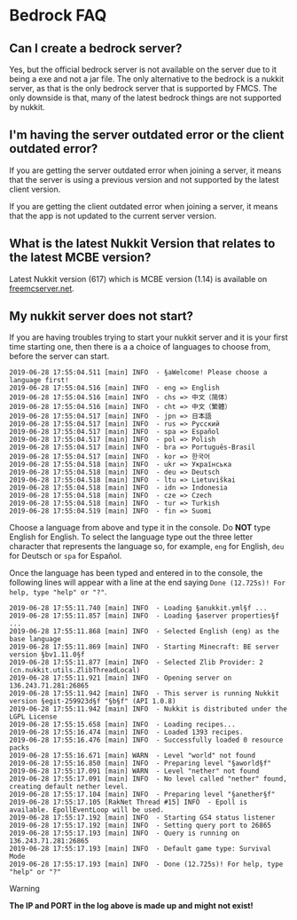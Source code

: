 # Bedrock FAQ

## Can I create a bedrock server?

Yes, but the official bedrock server is not available on the server due to it being a exe and not a jar file. The only alternative to the bedrock is a nukkit server, as that is the only bedrock server that is supported by FMCS. The only downside is that, many of the latest bedrock things are not supported by nukkit.

## I'm having the server outdated error or the client outdated error?

If you are getting the server outdated error when joining a server, it means that the server is using a previous version and not supported by the latest client version.

If you are getting the client outdated error when joining a server, it means that the app is not updated to the current server version.

## What is the latest Nukkit Version that relates to the latest MCBE version?

Latest Nukkit version (617) which is MCBE version (1.14) is available on [freemcserver.net](https://freemcserver.net/).

## My nukkit server does not start?

If you are having troubles trying to start your nukkit server and it is your first time starting one, then there is a a choice of languages to choose from, before the server can start.

```text
2019-06-28 17:55:04.511 [main] INFO  - §aWelcome! Please choose a language first!
2019-06-28 17:55:04.516 [main] INFO  - eng => English
2019-06-28 17:55:04.516 [main] INFO  - chs => 中文（简体）
2019-06-28 17:55:04.516 [main] INFO  - cht => 中文（繁體）
2019-06-28 17:55:04.517 [main] INFO  - jpn => 日本語
2019-06-28 17:55:04.517 [main] INFO  - rus => Pyccĸий
2019-06-28 17:55:04.517 [main] INFO  - spa => Español
2019-06-28 17:55:04.517 [main] INFO  - pol => Polish
2019-06-28 17:55:04.517 [main] INFO  - bra => Português-Brasil
2019-06-28 17:55:04.517 [main] INFO  - kor => 한국어
2019-06-28 17:55:04.518 [main] INFO  - ukr => Українська
2019-06-28 17:55:04.518 [main] INFO  - deu => Deutsch
2019-06-28 17:55:04.518 [main] INFO  - ltu => Lietuviškai
2019-06-28 17:55:04.518 [main] INFO  - idn => Indonesia
2019-06-28 17:55:04.518 [main] INFO  - cze => Czech
2019-06-28 17:55:04.518 [main] INFO  - tur => Turkish
2019-06-28 17:55:04.519 [main] INFO  - fin => Suomi
```

Choose a language from above and type it in the console. Do **NOT** type English for English. To select the language type out the three letter character that represents the language so, for example, `eng` for English, `deu` for Deutsch or `spa` for Español.

Once the language has been typed and entered in to the console, the following lines will appear with a line at the end saying `Done (12.725s)! For help, type "help" or "?"`.

```text
2019-06-28 17:55:11.740 [main] INFO  - Loading §anukkit.yml§f ...
2019-06-28 17:55:11.857 [main] INFO  - Loading §aserver properties§f ...
2019-06-28 17:55:11.868 [main] INFO  - Selected English (eng) as the base language
2019-06-28 17:55:11.869 [main] INFO  - Starting Minecraft: BE server version §bv1.11.0§f
2019-06-28 17:55:11.877 [main] INFO  - Selected Zlib Provider: 2 (cn.nukkit.utils.ZlibThreadLocal)
2019-06-28 17:55:11.921 [main] INFO  - Opening server on 136.243.71.281:26865
2019-06-28 17:55:11.942 [main] INFO  - This server is running Nukkit version §egit-259923d§f "§b§f" (API 1.0.8)
2019-06-28 17:55:11.942 [main] INFO  - Nukkit is distributed under the LGPL License
2019-06-28 17:55:15.658 [main] INFO  - Loading recipes...
2019-06-28 17:55:16.474 [main] INFO  - Loaded 1393 recipes.
2019-06-28 17:55:16.476 [main] INFO  - Successfully loaded 0 resource packs
2019-06-28 17:55:16.671 [main] WARN  - Level "world" not found
2019-06-28 17:55:16.850 [main] INFO  - Preparing level "§aworld§f"
2019-06-28 17:55:17.091 [main] WARN  - Level "nether" not found
2019-06-28 17:55:17.091 [main] INFO  - No level called "nether" found, creating default nether level.
2019-06-28 17:55:17.104 [main] INFO  - Preparing level "§anether§f"
2019-06-28 17:55:17.105 [RakNet Thread #15] INFO  - Epoll is available. EpollEventLoop will be used.
2019-06-28 17:55:17.192 [main] INFO  - Starting GS4 status listener
2019-06-28 17:55:17.192 [main] INFO  - Setting query port to 26865
2019-06-28 17:55:17.193 [main] INFO  - Query is running on 136.243.71.281:26865
2019-06-28 17:55:17.193 [main] INFO  - Default game type: Survival Mode
2019-06-28 17:55:17.193 [main] INFO  - Done (12.725s)! For help, type "help" or "?"
```

> [!WARNING]
> **The IP and PORT in the log above is made up and might not exist!**
